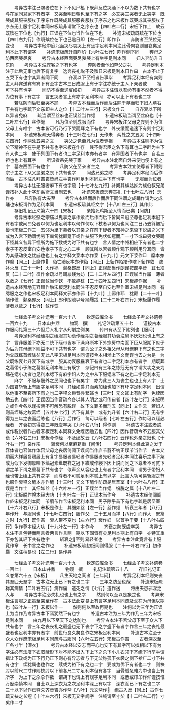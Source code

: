 <!-- { "loadSidebar": true } -->
　　考异古本注己殡者位在下下不见尸柩下既拜反位哭踊下不以为数下共有也字　与在家同耳家下有者字　又哭至明日朝也至下有之字　必又哭三哭者无上哭字　既哭成其服丧服杖于序东作既哭成其服服丧服杖于序东之也宋板作既哭成其丧服杖于序东无上服字足利本同宋板疏非谓堂下之序东也【四叶右二行】宋板下作上　故云既殡在下位也【九行】正误在下位也当作位在下也
　　补遗宋板疏既殡在下位也【四叶右九行】作既殡位在下也己逾日即【左一行】即作节
　　奔防者至哭位无变也
　　考异古本经中庭北面哭尽哀哭上有坐字足利本同注此骨肉哀则自哀矣足利本此下有谓字
　　补遗宋板疏升自阼阶【六叶左七行】阼作侧下同
　　奔母之防西面哭尽哀
　　考异古本经西面哭尽哀哭上有坐字足利本同
　　妇人奔防升自东阶
　　考异古本注宾客之下有也字
　　奔防者至他如奔父之礼
　　考异足利本注于此后无事也后下有复字　逸奔丧礼説不及殡日宋板足利本日作曰　古本不止于五哭下有也字其异者同下同
　　齐衰以下至相者告事毕
　　考异足利本经有宾则主人拜宾送宾有宾下有至字古本三日成服上有于字注亦统于主人下亲者或
　　袒可下共有也字
　　闻防不得至送賔如初
　　考异古本注谓以君命有事不然者不得为位有事下有之字　言五哭者言上有亦字足利本同　亦可以止下有者也二字
　　若除防而后归至哭不踊
　　考异古本经而后作而后注除于墓而归下妇人墓右下共有也字疏下文东即主人之位【十二叶左三行】宋板文作云
　　自齐衰以下所以异者免麻
　　疏当谓至丝麻也正误丝当作缌
　　补遗宋板疏当谓至丝麻也【十二叶左七行】丝作缌
　　凡为位至则成服而往
　　考异宋板注父母之丧则不为位父母上有唯字　古本皆可行乃行下哭而拜之下有也字　外丧缓而道逺下有则字足利本同
　　补遗宋板疏无得奔者【十三叶左七行】无作未　两处之文五哭【十四叶右四行】作两处五哭之文
　　哭父之党至凡为位者壹袒
　　考异古本注则不为位矣下精神不在乎是下共有也字宋板在作存　贱不得君臣之名下有耳也二字辟为主下有人也二字　使于列国下有者也二字足利本亦有者字　在异国者下有也字　自若三袒也也上有耳字
　　所识者吊先哭于家
　　考异古本注北面自外来便也便上有之字　墓左西面下有也字
　　凡防父在至亲者主之
　　考异古本注宜使尊者下祔则宗子主之下从父昆弟之丧下共有也字
　　闻逺兄弟之防
　　考异足利本经而后作而后　古本注凡拜吉丧皆尚左手丧作拜足利本同左手下有也字
　　无服而为位者
　　考异古本注无服者麻下有也字疏【十七叶左九行】补阙其族姑姊为族伯叔兄弟谨按补入此十字却系衍文当删去也
　　补遗宋板疏逸奔丧礼【十七叶左八行】逸作亦
　　凡奔防有大夫至
　　考异古本经而后作而后下同注谓之成踊作谓为之成踊也宋板谓作为足利本同
　　补遗宋板疏其经文字【十八叶左三行】其作此
　　存旧礼记正义第六十四【宋板】
　　亲始死鸡斯至人情而已矣【问防】
　　考异古本经祭之宗庙以鬼享之享作飨而后作而后下皆同曰冠至尊也足利本冠下有者字或问曰免者以何为也足利本以何作何以下杖者以何为也同注二日乃去笄纚括髪也宋板二作三　五邻为里下慕者以其亲之在前下疑者不知神之来否下説虞之义下或为入宫下勤谓忧劳下匍匐犹颠蹷下或作扶服下免状如冠而广一寸下或曰男女哭踊下怪其义各异下怪所为施下数或为时下共有也字　言人情之中外相应下有者也二字　孝子不忍反室自安也孝子下有之心二字　顾其所以否者顾作观下顾所用异耳同　皆为其感动使之忧戚也也上有之字释文浆本亦作浆【十九叶】元文下浆作□　糜本亦作糜【同上】上糜作　貊亡踣反本亦作貊【同上】上貊作袹踣作瞎下貊作貃　跛补火反【二十一叶】火作祸　颡桑郎反【同上】正误郎当作朗谨按郎平音　苴七须反【二十二叶】须作余疏以号踊屦践为妨【二十二叶左四行】正误屦当作履　薄者以敛之【七行】正误敛当作饮　不敢遽杖【二十四叶左四行】宋板遽作据
　　补遗古本经拜地无容拜作触宋板足利本同注不忍反至自安也至作室宋板足利本同　有缌服之之作也宋板足利本同释文邪亦作邪【十九叶】上邪作耶　犹颠【二十一叶】颠作傎　颡桑郎反【同上】郎作朗疏以号踊屦践【二十二叶右四行】宋板屦作履　薄者以敛之【七行】敛作饮




　　七经孟子考文补遗卷一百六十八
　　钦定四库全书
　　七经孟子考文补遗卷一百六十九
　　日本山井鼎
　　物观　撰
　　礼记注疏第五十七
　　谨按古本作服问礼第三十六但后人礼字从刋削之例矣
　　传曰有从至下附列也【服问】
　　考异足利本经绖期之绖服其功衰作绖期之葛绖服其功衰注舅不厌妇也也上有之字　言非服差下亦无二统下绖带皆麻下澡麻断本下外宗房中南面下臣从服期下庶子为后为其母缌下则益不可下共有也字　谓为公子之外祖父母从母缌麻下有之也二字　为父既练首绖除矣无此八字宋板足利本同谨按今本相渉上下文而误也去之为是　为父既练衰七升衰下有或字　服其功衰服麤衰下有者也二字足利本亦有者字　期既葬之葛带小于练之葛带足利本练上有既字　杂记曰有三年之练冠无有字谓大功之亲为殇在缌小功者也足利本缌下有麻字妇人为之中从下服缌麻下有之也二字足利本无
　　麻字　不服与畿外之民同也也下有矣字　亦为此三人为丧主也也上有人字　士为国君斩斩上有服字足利本同　弁绖如爵弁而素加绖也加下有环字足利本同　出谓以他事不至丧所下有之也二字释文缛音辱繁饰也【三叶】元文饰上有防字　免绖因勉去也【四叶】正误因当作音疏今各以其人明之或可传曰者【四叶左七行】宋板明之或作今各以谨按两不可解恐有脱误　故下文罪多而刑五【同上】文作云　若妇人则首绖练之故葛绖【五叶左七行】若下有其字　或有九升者【六叶右二行】无有字　得为三年之丧而后练也【八行】后作行　每可以绖者【七叶左五行】作每可以绖必绖者　齐衰初丧得变三年既虞卒哭【九叶右八行】得作则
　　补遗古本注説者説或作税説者作古者宋板足利本同释文免绖因勉去也【四叶】因作音疏今不云服其父衰【六叶右三行】宋板今作经　不及缌故云【八叶右四行】云作也外亲之妇也【十叶右一行】亲作宗
　　斩衰何以至麻葛重【间传】
　　考异足利本经此哀之发于容体者也容体作体容父母之丧居倚闾正误闾当作庐苄翦不纳正误苄当作芐　古本又期而大祥居复寝居上有复字易服者易轻者作易服者先轻者足利本同注喜乐之事下枲或为似下发御厚味下缟冠素纰既祥之冠下纎或作綅下因上説而问之下尊者不可贰下谓之单下谓之重葛下共有也字　偯声余从容也也上有者字足利本同　谓男子带妇人绖也带上绖上共有之字　而尊者不可贰足利本贰上有以字　此言大功可易斩服之节也服作衰释文醯本亦作醯【十三叶】元文下醯作防疏是居垩室【十六叶右八行】正误是当作士　其细如丝【十六叶左一行】正误丝当作缌　纷脱之属【十八叶左二行】宋板脱作帨本经大功【十九叶左一行】正误本当作今
　　补遗古本经倚闾闾作庐宋板足利本同　苄翦苄作芐宋板足利本同　男子除乎首下有也字疏是居垩室【十六叶右八行】宋板是作士　其细如丝【左一行】丝作缌　斩衰三年者【八行】年作升　与服同也【十七叶右四行】服作父　二十五月而祥【八行】而作大　既祭之时【九行】既作吉　衰人带不变也【左六行】衰作妇　以首争于要【十八叶右四行】争作尊本经大功【十九叶左一行】本作今
　　齐衰之防既虞卒哭
　　考异古本注不言包特而两言者两言作言两　期以下固皆有矣足利本期上有自字　亦特其重下亦包其轻下共有也字
　　斩衰之至则易轻者也
　　考异古本注此竟言有上服竟作章　长中言之之作也
　　补遗宋板疏初细同则得服【二十一叶右四行】初作麤　文注稍易也【左二行】易作异













　　七经孟子考文补遗卷一百六十九
　　钦定四库全书
　　七经孟子考文补遗卷一百七十
　　日本山井鼎
　　物观　撰
　　礼记注疏第五十八
　　存旧礼记正义巻第六十五【宋板】
　　凡生天地之间者【三年问】
　　考异足利本经则失丧其羣匹无羣字　古本注无止已下有之也二字
　　三年之防至也哉
　　补遗宋板疏称其病情【二叶右五行】病作痛　道死之情【七行】道作送
　　将由夫患邪淫之人与
　　考异古本注必失礼也也上有之字
　　然则何以至以是象之也
　　考异宋板注言服之正虽至亲至作在　古本法此变易上有言字足利本同疏及父在为母但以期也【四叶左一行】宋板以作一
　　然则何以至故再期也
　　注何以为三年为正误上为当作乃考异古本下焉犹然下有也字
　　补遗古本注为三年为作乃三年为宋板足利本同
　　由九月以下至天下之达防也
　　考异古本注不若父母下至于众人下共有也字　言三年之丧丧礼之最盛也无下丧字下之字盛下有者字作言三年之丧礼最盛者也足利本亦有者字　前世行良久矣良作之宋板足利本同
　　补遗古本注至于众人众作庶宋板足利本同疏与古服同【六叶左五行】宋板古作吉
　　古者深衣至广各寸半【深衣】
　　考异古本经以安志而平心也安下有其字可以摈相以下有为字注必有法度下衣取蔽形下肘不能不出入下上下之杀下小儿衣领下齐缉下行举手谓揖让下政或为正下行乃正下则心有异志者与下无父称孤下衣裳之侧下袷广二寸下共有也字　续犹属也也作之　续或为裕下有之也二字　要或为优下有者也二字　则袂肘以前尺二寸作则袂肘以下前各尺二寸足利本但有各字　当骨缓急难为中也当上有所字　为上下之杀杀作数　谓胡下也谓上有规字足利本同　或低或卬卬作仰谨按惟万歴崇祯本同　自士以上深衣为之次足利本深上有以字　深衣而已下有之也二字　三十以下以作已释文齐音咨亦作斋【八叶】元文斋作　缉古入反【同上】古作七疏又袂之长短【十叶左六行】宋板无又字阙字　注纯谓至寸矣【十二叶右二行】寸矣作二寸
